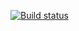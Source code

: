 [![Build status](https://ci.appveyor.com/api/projects/status/y7qs7hsp0dd9guuh?svg=true)](https://ci.appveyor.com/project/rvshcherb/ci-test)
